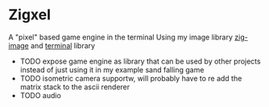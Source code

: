 # Zigxel
A "pixel" based game engine in the terminal
Using my image library [zig-image](https://github.com/tcherney/zig-image) and [terminal](https://github.com/tcherney/terminal) library
- TODO expose game engine as library that can be used by other projects instead of just using it in my example sand falling game
- TODO isometric camera supportw, will probably have to re add the matrix stack to the ascii renderer
- TODO audio